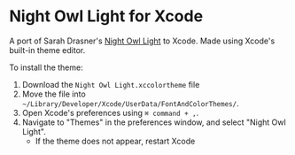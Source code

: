 # Night Owl Light for Xcode

A port of Sarah Drasner's [Night Owl Light](https://github.com/sdras/night-owl-vscode-theme/) to Xcode. Made using Xcode's built-in theme editor.

To install the theme:

1. Download the `Night Owl Light.xccolortheme` file
2. Move the file into `~/Library/Developer/Xcode/UserData/FontAndColorThemes/`.
3. Open Xcode's preferences using `⌘ command + ,`.
4. Navigate to "Themes" in the preferences window, and select "Night Owl Light".
	- If the theme does not appear, restart Xcode
